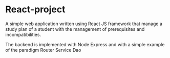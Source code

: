 # React-project
A simple web application written using React JS framework that manage a study plan  of a student with the management of prerequisites and incompatibilities. 

The backend is implemented with Node Express and with a simple example of the paradigm Router Service Dao
